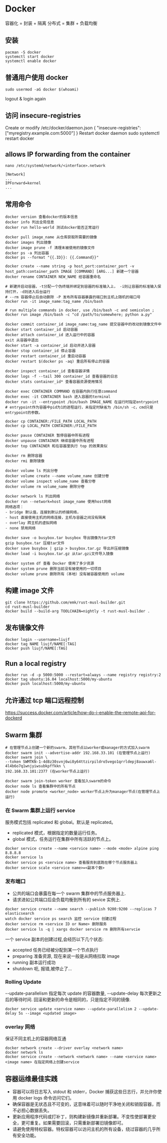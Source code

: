 # Docker

容器化 = 封装 + 隔离
分布式 = 集群 + 负载均衡

## 安装

```
pacman -S docker
systemctl start docker
systemctl enable docker
```

## 普通用户使用 docker

```
sudo usermod -aG docker $(whoami)
```

logout & login again

## 访问 insecure-registries

Create or modify /etc/docker/daemon.json
{ "insecure-registries":["myregistry.example.com:5000"] }
Restart docker daemon
sudo systemctl restart docker

## allows IP forwarding from the container

```
nano /etc/systemd/network/<interface>.network
```

```
[Network]
...
IPForward=kernel
...
```

## 常用命令

```
docker version 查看docker的版本信息
docker info 列出全局信息
docker run hello-world 测试docker能否正常运行

docker pull image_name 从仓库获取所需要的镜像
docker images 列出镜像
docker image prune -f 清理未被使用的镜像文件
docker ps -a 列出容器
docker ps --format "{{.ID}}: {{.Command}}"

docker create --name string -p host_port:container_port -v host_path:container_path IMAGE [COMMAND] [ARG...] 新建一个容器
docker rename CONTAINER NEW_NAME 给容器重命名

# 新建并启动容器，-t分配一个伪终端并绑定到容器的标准输入上， -i则让容器的标准输入保持打开，-d则进入后台运行
# --rm 容器停止后自动删除 -P 发布所有容器暴露的端口到主机上随机的端口号
docker run -it image_name:tag_name /bin/bash

# run multiple commands in docker, use /bin/bash -c and semicolon ;
docker run image /bin/bash -c "cd /path/to/somewhere; python a.py"

docker commit container_id image_name:tag_name 提交容器中的改动到镜像文件中
docker start container_id 启动容器
docker attach container_id 进入运行中的容器
exit 从容器中退出
docker start -a container_id 启动并进入容器
docker stop container_id 停止容器
docker restart container_id 重启动容器
docker restart $(docker ps -aq) 重启所有停止的容器

docker inspect container_id 查看容器详情
docker logs -f --tail 300 container_id 查看容器的日志
docker stats container_id* 查看容器资源使用情况

docker exec CONTAINER COMMAND 在容器内执行任意command
docker exec -it CONTAINER bash 进入容器的terminal
docker run -it --entrypoint /bin/bash IMAGE_NAME 在运行时指定entrypoint
# entrypoint作为容器中pid为1的进程运行，未指定时缺省为 /bin/sh -c，cmd只是entrypoint的参数。

docker cp CONTAINER:/FILE_PATH LOCAL_PATH
docker cp LOCAL_PATH CONTAINER:/FILE_PATH

docker pause CONTAINER 暂停容器中所有进程
docker unpause CONTAINER 继续容器中所有进程
docker top CONTAINER 和在容器里执行 top 的效果类似

docker rm 删除容器
docker rmi 删除镜像

docker volume ls 列出分卷
docker volume create --name volume_name 创建分卷
docker volume inspect volume_name 查看分卷
docker volume rm volume_name 删除分卷

docker network ls 列出网络
docker run --network=host image_name 使用host网络
网络选项：
- bridge 默认值，连接到默认的桥接网络，
- host 直接使用主机的网络连接，主机与容器之间没有隔离
- overlay 跨主机的虚拟网络
- none 禁用网络

docker save -o busybox.tar busybox 导出镜像为tar文件
gzip busybox.tar 压缩tar文件
docker save busybox | gzip > busybox.tar.gz 导出并压缩镜像
docker load -i busybox.tar.gz 从tar.gzi文件导入镜像

docker system df 查看 Docker 使用了多少资源
docker system prune 删除当前没有被使用的一切项目
docker volume prune 删除所有（本地）没有被容器使用的 volume
```

## 构建 image 文件

```
git clone https://github.com/emk/rust-musl-builder.git
cd rust-musl-builder
docker build --build-arg TOOLCHAIN=nightly -t rust-musl-builder .
```

## 发布镜像文件

```
docker login --username=liujf
docker tag NAME liujf/NAME[:TAG]
docker push liujf/NAME[:TAG]
```

## Run a local registry

```
docker run -d -p 5000:5000 --restart=always --name registry registry:2
docker tag ubuntu:16.04 localhost:5000/my-ubuntu
docker push localhost:5000/my-ubuntu
```

## 允许通过 tcp 端口远程控制

https://success.docker.com/article/how-do-i-enable-the-remote-api-for-dockerd

## Swarm 集群

```
# 在管理节点上创建一个新的swarm，其他节点以worker或manager的方式加入swarm
docker swarm init --advertise-addr 192.168.33.101 (在管理节点上运行)
docker swarm join \
--token SWMTKN-1-4d8z30svnj6wi8y64ttzirpildro5vego1qrrldepj8auwxa6l-4l4b6o7q1wnjyiwsubkpffkkn \
192.168.33.101:2377 (在worker节点上运行)

docker swarm join-token worker 查看加入swarm的命令
docker node ls 查看集群中的所有节点
docker node promote <worker_node> worker节点上升为manager节点(在管理节点上运行)
```

### 在 Swarm 集群上运行 service

服务模式包括 replicated 和 global。默认是 replicated。

- replicated 模式，根据指定的数量运行任务。
- global 模式，任务运行在集群中所有活跃的节点上。

```
docker service create --name <service name> --mode <mode> alpine ping 8.8.8.8
docker service ls
docker service ps <service name> 查看服务到底跑在哪个节点服务器上
docker service scale <service name>=<副本个数>
```

### 发布端口

- 公共的端口会暴露在每一个 swarm 集群中的节点服务器上.
- 请求进如公共端口后会负载均衡到所有的 sevice 实例上.

```
docker service create --name search --publish 9200:9200 --replicas 7 elasticsearch
watch docker service ps search 监控 service 创建过程
docker service rm <service ID or Name> 删除服务
docker service ls -q | xargs docker service rm 删除所有servcie
```

一个 service 副本的创建过程,会经历以下几个状态:

- accepted 任务已经被分配到某一个节点执行
- preparing 准备资源, 现在来说一般是从网络拉取 image
- running 副本运行成功
- shutdown 呃, 报错,被停止了…

### Rolling Update

--update-parallelism 指定每次 update 的容器数量, --update-delay 每次更新之后的等待时间.
回滚和更新的命令是相同的，只是指定不同的镜像.

```
docker service update <service name> --update-parallelism 2 --update-delay 5s --image <updated image>
```

### overlay 网络

保证不同主机上的容器网络互通

```
docker network create --driver overlay <network name>
docker network ls
docker service create --network <network name> --name <service name> <image name> 在指定网络上创建service
```

## 容器运维最佳实践

- 容器可以将日志写入 stdout 和 stderr，Docker 捕获这些日志行，并允许你使用 docker logs 命令访问它们。
- 确保容器是无状态且不可变的，这意味着可以随时干净地关闭和销毁容器，而不必担心数据丢失。
- 更新应用程序代码或打补丁，则构建新镜像并重新部署。不变性使部署更安全，更可重复。如果需要回滚，只需重新部署旧镜像即可。
- 请避免使用特权容器。特权容器可以访问主机的所有设备，绕过容器的几乎所有安全功能。
